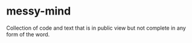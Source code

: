 # messy-mind
Collection of code and text that is in public view but not complete in any form of the word.
